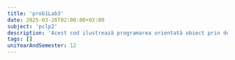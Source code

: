 ```yaml
---
title: 'prob1Lab3'
date: 2025-03-26T02:00:00+02:00
subject: 'pclp2'
description: 'Acest cod ilustrează programarea orientată obiect prin definirea unei clase `CDreptunghi`. Arată încapsularea datelor (dimensiunile) și a metodelor (`set_valori`, `aria`) într-un obiect, facilitând calculul ariei.'
tags: []
uniYearAndSemester: 12
---
```


